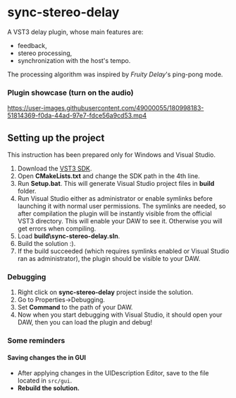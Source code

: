 # sync-stereo-delay

A VST3 delay plugin, whose main features are:
* feedback,
* stereo processing,
* synchronization with the host's tempo.

The processing algorithm was inspired by *Fruity Delay*'s ping-pong mode.


### Plugin showcase (turn on the audio)

https://user-images.githubusercontent.com/49000055/180998183-51814369-f0da-44ad-97e7-fdce56a9cd53.mp4

## Setting up the project
This instruction has been prepared only for Windows and Visual Studio.
1. Download the [VST3 SDK](https://new.steinberg.net/developers/).
2. Open **CMakeLists.txt** and change the SDK path in the 4th line.
3. Run **Setup.bat**. This will generate Visual Studio project files in **build** folder.
4. Run Visual Studio either as administrator or enable symlinks before launching it with normal user permissions. The symlinks are needed, so after compilation the plugin will be instantly visible from the official VST3 directory. This will enable your DAW to see it. Otherwise you will get errors when compiling.
5. Load **build\sync-stereo-delay.sln**.
6. Build the solution :).
7. If the build succeeded (which requires symlinks enabled or Visual Studio ran as administrator), the plugin should be visible to your DAW.

### Debugging
1. Right click on **sync-stereo-delay** project inside the solution.
2. Go to Properties->Debugging.
3. Set **Command** to the path of your DAW.
4. Now when you start debugging with Visual Studio, it should open your DAW, then you can load the plugin and debug!

### Some reminders

#### Saving changes the in GUI
- After applying changes in the UIDescription Editor, save to the file located in `src/gui`.
- **Rebuild the solution.**
